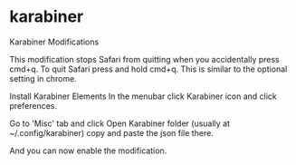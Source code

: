 # karabiner
Karabiner Modifications

This modification stops Safari from quitting when you accidentally press cmd+q. To quit Safari press and hold cmd+q. This is similar to the optional setting in chrome.

Install Karabiner Elements
In the menubar click Karabiner icon and click preferences.

Go to 'Misc' tab and click Open Karabiner folder (usually at ~/.config/karabiner)
copy and paste the json file there.

And you can now enable the modification.
